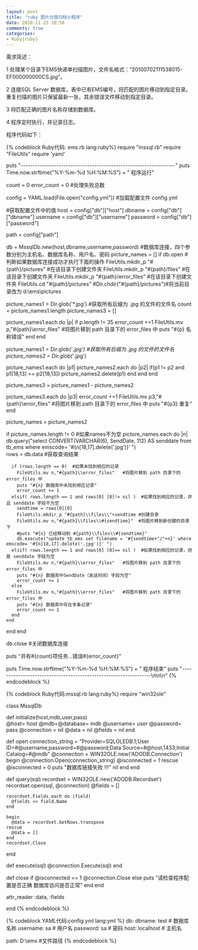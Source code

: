 ```yaml
---
layout: post
title: "ruby 图片分类归档小程序"
date: 2010-11-25 10:50
comments: true
categories: 
- Ruby{ruby}
---
```


需求简述：

1 处理某个目录下EMS快递单扫描图片，文件名格式：“20100702111538015-EF000000000CS.jpg”。

2 连接SQL Server 数据库，表中已有EMS编号，将匹配的图片移动到指定目录。重复扫描的图片只保留最新一张，其余错误文件移动到指定目录。

3 将匹配正确的图片名称存储到数据库。

4 程序定时执行，并记录日志。

程序代码如下：

<!-- more -->

{% codeblock Ruby代码: ems.rb lang:ruby%}
require "mssql.rb"
require "FileUtils"
require 'yaml'

puts "-----------------------------------------------------------------"
puts Time.now.strftime("%Y-%m-%d  %H:%M:%S") + "  程序运行"

count = 0
error_count = 0  #处理失败总数

config = YAML.load(File.open("config.yml"))  #加载配置文件 config.yml

#获取配置文件中的值
host = config["db"]["host"]
dbname = config["db"]["dbname"]
username = config["db"]["username"]
password = config["db"]["password"]

path = config["path"]

db = MssqlDb.new(host,dbname,username,password)   #数据库连接，四个参数分别为主机名、数据库名称、用户名、密码
picture_names = []
if db.open  #判断如果数据库连接成功才执行下面的操作
  FileUtils.mkdir_p "#{path}/pictures"  #在该目录下创建文件夹
  FileUtils.mkdir_p "#{path}/files"  #在该目录下创建文件夹
  FileUtils.mkdir_p "#{path}/error_files"  #在该目录下创建文件夹
  FileUtils.cd        "#{path}/pictures"
  #Dir.chdir("#{path}/pictures")#将当前目录改为 d:\ems\pictures

  picture_names1 = Dir.glob('*.jpg') #获取所有后缀为 .jpg 的文件的文件名
  count = picture_names1.length
  picture_names3 = []

  picture_names1.each do |p|
    if p.length != 35
      error_count +=1
      FileUtils.mv p,"#{path}\\error_files"   #将图片移到 path 目录下的 error_files 中
      puts "#{p} 名称错误"
    end
  end

  picture_names1 = Dir.glob('*.jpg') #获取所有后缀为 .jpg 的文件的文件名
  picture_names2 = Dir.glob('*.jpg') 

  picture_names1.each do |p1|
    picture_names2.each do |p2|
      if(p1 != p2 and p1[18,13] == p2[18,13])
        picture_names2.delete(p1)
      end
    end
  end

  picture_names3 = picture_names1 - picture_names2

  picture_names3.each do |p3|
    error_count +=1
    FileUtils.mv p3,"#{path}\\error_files"   #将图片移到 path 目录下的 error_files 中
    puts "#{p3} 重复"
  end

  picture_names = picture_names2

  if picture_names.length != 0 #如果names不为空
    picture_names.each do |n|
      db.query("select CONVERT(VARCHAR(6), SendDate, 112) AS senddate from tb_ems where emscode= '#{n[18,17].delete('.jpg')}' ")  
      rows = db.data  #获取查询结果

      if (rows.length == 0)  #如果未找到相应的记录
        FileUtils.mv n,"#{path}\\error_files"   #将图片移到 path 目录下的 error_files 中
        puts "#{n} 数据库中未找到相应记录"
        error_count += 1
      elsif( rows.length == 1 and rows[0] [0]!= nil )  #如果找到相应的记录，并且 senddate 字段不为空
        sendtime = rows[0][0]
        FileUtils.mkdir_p "#{path}\\files\\"+sendtime #创建目录
        FileUtils.mv n,"#{path}\\files\\#{sendtime}"  #将图片移到新创建的目录下 
        #puts "#{n} 已经移动到 #{path}\\files\\#{sendtime}"
        db.execute("update tb_ems set filename = '#{sendtime+"/"+n}' where emscode= '#{n[18,17].delete('.jpg')}' ")
      elsif( rows.length == 1 and rows[0] [0]== nil )  #如果找到相应的记录，但是 senddate 字段为空
        FileUtils.mv n,"#{path}\\error_files"   #将图片移到 path 目录下的 error_files 中
        puts "#{n} 数据库中SendDate（发送时间）字段为空"
        error_count += 1
      else
        FileUtils.mv n,"#{path}\\error_files"   #将图片移到 path 目录下的 error_files 中
        puts "#{n} 数据库中存在多条记录"
        error_count += 1
      end
    end
  end
end

db.close #关闭数据库连接

puts  "共有#{count}项任务...错误#{error_count}"

puts Time.now.strftime("%Y-%m-%d  %H:%M:%S") + "  程序结束"
puts "-----------------------------------------------------------------\n\n\n"
{% endcodeblock %}


{% codeblock Ruby代码:mssql.rb lang:ruby%}
require "win32ole"

class MssqlDb

  def initialize(host,mdb,user,pass)  
    @host= host
    @mdb=@database= mdb
    @username= user
    @password= pass
    @connection = nil
    @data = nil
    @fields = nil
  end

  def open
    connection_string = "Provider=SQLOLEDB.1;User ID=#@username;password=#@password;Data Source=#@host,1433;Initial Catalog=#@mdb"
    @connection = WIN32OLE.new('ADODB.Connection')
    begin
      @connection.Open(connection_string)
      @isconnected = 1
    rescue
      @isconnected = 0
      puts "数据库链接失败 !!!"
      nil
    end
  end

  def query(sql)
    recordset = WIN32OLE.new('ADODB.Recordset')
    recordset.open(sql, @connection)
    @fields = []

    recordset.Fields.each do |field|
      @fields << field.Name
    end

    begin
      @data = recordset.GetRows.transpose
    rescue
      @data = []
    end
    recordset.Close
  end

  def execute(sql)
    @connection.Execute(sql)
  end

  def close
    if @isconnected == 1
      @connection.Close
    else
      puts "请检查程序配置是否正确 数据库访问是否正常"
    end
  end

  attr_reader :data, :fields

end
{% endcodeblock %}



{% codeblock YAML代码:config.yml lang:yml %}
db:
  dbname: test        # 数据库名称
  username: sa        # 用户名
  password: sa        # 密码
  host: localhost     # 主机名

  path: D:\ems        #文件路径
{% endcodeblock %}
